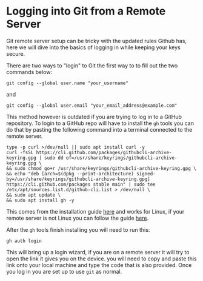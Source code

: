 # Logging into Git from a Remote Server
Git remote server setup can be tricky with the updated rules Github has, here we will dive into the basics of logging in while keeping your keys secure.

There are two ways to "login" to Git the first way to to fill out the two commands below:
```
git config --global user.name "your_username"
```
and
```
git config --global user.email "your_email_address@example.com"
```
This method however is outdated if you are trying to log in to a GitHub repository. To login to a GitHub repo will have to install the `gh` tools you can do that by pasting the following command into a terminal connected to the remote server.
```
type -p curl >/dev/null || sudo apt install curl -y
curl -fsSL https://cli.github.com/packages/githubcli-archive-keyring.gpg | sudo dd of=/usr/share/keyrings/githubcli-archive-keyring.gpg \
&& sudo chmod go+r /usr/share/keyrings/githubcli-archive-keyring.gpg \
&& echo "deb [arch=$(dpkg --print-architecture) signed-by=/usr/share/keyrings/githubcli-archive-keyring.gpg] https://cli.github.com/packages stable main" | sudo tee /etc/apt/sources.list.d/github-cli.list > /dev/null \
&& sudo apt update \
&& sudo apt install gh -y
``` 
This comes from the installation guide [here](https://github.com/cli/cli/blob/trunk/docs/install_linux.md "Installation Guide") and works for Linux, if your remote server is not Linux you can follow the guide [here](https://cli.github.com/manual/installation "Alterative Installation Guide").

After the `gh` tools finish installing you will need to run this:
```
gh auth login
```

This will bring up a login wizard, if you are on a remote server it will try to open the link it gives you on the device. you will need to copy and paste this link onto your local machine and type the code that is also provided. Once you log in you are set up to use `git` as normal.